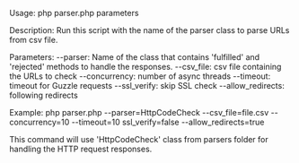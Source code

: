 Usage: php parser.php parameters

Description:
Run this script with the name of the parser class to parse URLs from csv file.

Parameters:
--parser: Name of the class that contains 'fulfilled' and 'rejected' methods to handle the responses.
--csv_file: csv file containing the URLs to check
--concurrency: number of async threads
--timeout: timeout for Guzzle requests
--ssl_verify: skip SSL check
--allow_redirects: following redirects

Example:
php parser.php --parser=HttpCodeCheck --csv_file=file.csv --concurrency=10 
--timeout=10 ssl_verify=false --allow_redirects=true

This command will use 'HttpCodeCheck' class from parsers folder for handling the HTTP request responses.
